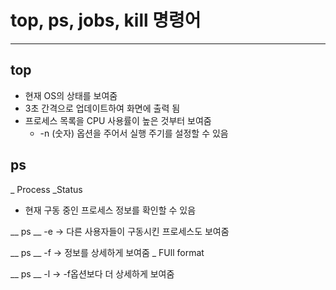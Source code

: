 # top, ps, jobs, kill 명령어
---


## top
* 현재 OS의 상태를 보여줌
* 3초 간격으로 업데이트하여 화면에 출력 됨
* 프로세스 목록을 CPU 사용률이 높은 것부터 보여줌
   * -n (숫자) 옵션을 주어서 실행 주기를 설정할 수 있음


## ps
_ Process _Status
* 현재 구동 중인 프로세스 정보를 확인할 수 있음

__ ps __ -e -> 다른 사용자들이 구동시킨 프로세스도 보여줌

__ ps __ -f -> 정보를 상세하게 보여줌 _ FUll format

__ ps __ -l -> -f옵션보다 더 상세하게 보여줌 

